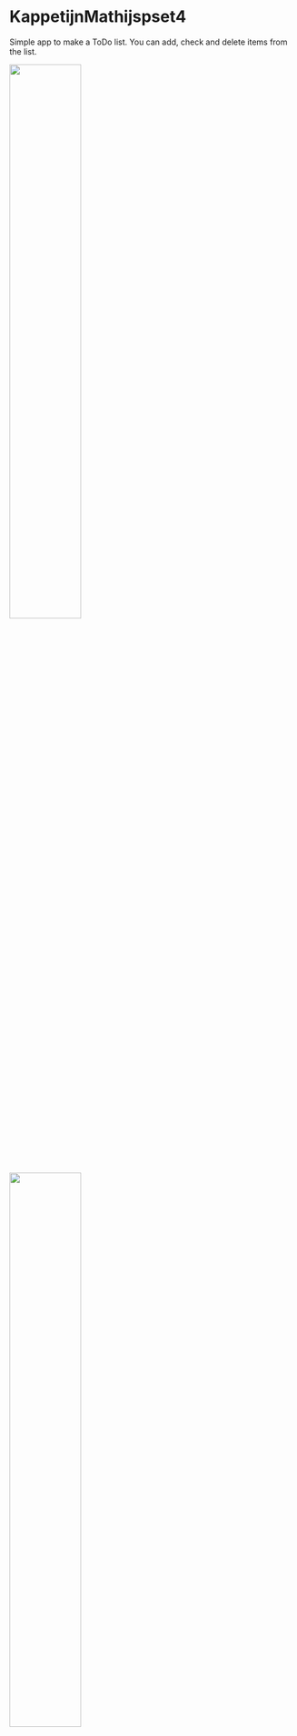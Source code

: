 # KappetijnMathijspset4
Simple app to make a ToDo list. You can add, check and delete items from the list.


<img src="https://raw.githubusercontent.com/hellvox/KappetijnMathijspset4/master/doc/Screenshot_1511433934.png" width="50%">
<img src="https://raw.githubusercontent.com/hellvox/KappetijnMathijspset4/master/doc/Screenshot_1511433942.png" width="50%">
<img src="https://raw.githubusercontent.com/hellvox/KappetijnMathijspset4/master/doc/Screenshot_1511433947.png" width="50%">

